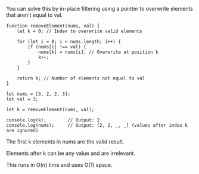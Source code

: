 You can solve this by in-place filtering using a pointer to overwrite elements that aren't equal to val.

```
function removeElement(nums, val) {
    let k = 0; // Index to overwrite valid elements

    for (let i = 0; i < nums.length; i++) {
        if (nums[i] !== val) {
            nums[k] = nums[i]; // Overwrite at position k
            k++;
        }
    }

    return k; // Number of elements not equal to val
}
```
```
let nums = [3, 2, 2, 3];
let val = 3;

let k = removeElement(nums, val);

console.log(k);        // Output: 2
console.log(nums);     // Output: [2, 2, _, _] (values after index k are ignored)
```

The first k elements in nums are the valid result.

Elements after k can be any value and are irrelevant.

This runs in O(n) time and uses O(1) space.
